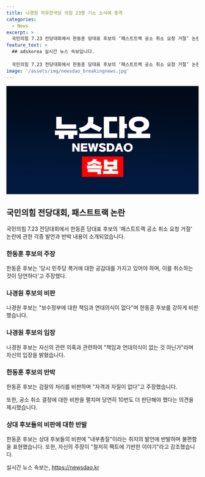 ```yaml
---
title: 나경원 자유한국당 의원 23명 기소 소식에 충격
categories:
  - News
excerpt: >
  국민의힘 7.23 전당대회에서 한동훈 당대표 후보의 ‘패스트트랙 공소 취소 요청 거절’ 논란이 높아졌다. 나경원 후보는 “보수정부에 대한 책임과 연대의식이 없다”며 비판했고, 한동훈 후보는 공소 취소를 지적하며 반박했다. 이에 대해 한 후보는 철저히 팩트에 기반한 이야기라고 주장했다.
feature_text: >
  ## adskorea 실시간 뉴스 속보입니다.

  국민의힘 7.23 전당대회에서 한동훈 당대표 후보의 ‘패스트트랙 공소 취소 요청 거절’ 논란이 높아졌다. 나경원 후보는 “보수정부에 대한 책임과 연대의식이 없다”며 비판했고, 한동훈 후보는 공소 취소를 지적하며 반박했다. 이에 대해 한 후보는 철저히 팩트에 기반한 이야기라고 주장했다.
image: '/assets/img/newsdao_breakingnews.jpg'
---
```


<p><img src="/assets/img/newsdao_breakingnews.jpg" alt="adskorea 속보" /></p>

<h2 data-ke-size="size26">국민의힘 전당대회, 패스트트랙 논란</h2>

<p data-ke-size="size16">국민의힘 7.23 전당대회에서 한동훈 당대표 후보의 '패스트트랙 공소 취소 요청 거절' 논란에 관한 각종 발언과 반박 내용이 소개되었습니다.</p>

<h3>한동훈 후보의 주장</h3>

<p data-ke-size="size16">한동훈 후보는 '당시 민주당 폭거에 대한 공감대를 가지고 있어야 하며, 이를 취소하는 것이 당연하다'고 주장했다.</p>

<h3>나경원 후보의 비판</h3>

<p data-ke-size="size16">나경원 후보는 "보수정부에 대한 책임과 연대의식이 없다"며 한동훈 후보를 강하게 비판했습니다.</p>

<h3>나경원 후보의 입장</h3>

<p data-ke-size="size16">나경원 후보는 자신의 관련 의혹과 관련하여 "책임과 연대의식이 없는 것 아닌가"라며 자신의 입장을 밝혔습니다.</p>

<h3>한동훈 후보의 반박</h3>

<p data-ke-size="size16">한동훈 후보는 검찰의 처리를 비판하며 "자격과 자질이 없다"고 주장했습니다.</p>

<p data-ke-size="size16">또한, 공소 취소 결정에 대한 비판을 펼치며 당연히 10번도 더 판단해야 했다는 의견을 제시했습니다.</p>

<h3>상대 후보들의 비판에 대한 반발</h3>

<p data-ke-size="size16">한동훈 후보는 상대 후보들의 비판에 "내부총질"이라는 취지의 발언에 반발하며 불편함을 표현했습니다. 또한, 자신의 주장이 "철저히 팩트에 기반한 이야기"라고 강조했습니다.</p>
실시간 뉴스 속보는, <a href="https://newsdao.kr" rel="dofollow">https://newsdao.kr</a>


